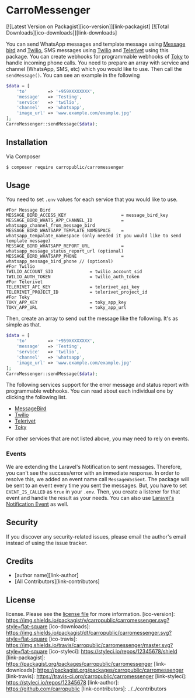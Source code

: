 # CarroMessenger

[![Latest Version on Packagist][ico-version]][link-packagist]
[![Total Downloads][ico-downloads]][link-downloads]

You can send WhatsApp messages and template message using [Message bird](https://www.messagebird.com) and [Twilio](https://www.twilio.com/),
SMS messages using [Twilio](https://www.twilio.com/) and [Telerivet](https://telerivet.com/) using this package. You can create webhooks for programmable webhooks of [Toky](https://toky.co/en) to handle incoming phone calls.
You need to prepare an array with service and channel (WhatsApp, SMS, etc) which you would like to use. Then call the `sendMessage()`. You can see an example in the following

```php
$data = [
    'to'        => '+959XXXXXXXX',
    'message'   => 'Testing',
    'service'   => 'twilio',
    'channel'   => 'whatsapp',
    'image_url' => 'www.example.com/example.jpg'
];
CarroMessenger::sendMessage($data);
```

## Installation

Via Composer
``` bash
$ composer require carropublic/carromessenger
```

## Usage

You need to set `.env` values for each service that you would like to use.

```
#For Message Bird
MESSAGE_BIRD_ACCESS_KEY                     = message_bird_key
MESSAGE_BIRD_WHATS_APP_CHANNEL_ID           = whatsapp_channel_from_message_bird
MESSAGE_BIRD_WHATSAPP_TEMPLATE_NAMESPACE    = whatsapp_tempalate_namespace (only needed it you would like to send template message)
MESSAGE_BIRD_WHATSAPP_REPORT_URL            = whatsapp_message_status_report_url (optional)
MESSAGE_BIRD_WHATSAPP_PHONE                 = whatsapp_message_bird_phone // (optional)
#For Twilio
TWILIO_ACCOUNT_SID              = twilio_account_sid
TWILIO_AUTH_TOKEN               = twilio_auth_token
#For Telerivet
TELERIVET_API_KEY               = telerivet_api_key
TELERIVET_PROJECT_ID            = telerivet_project_id
#For Toky
TOKY_APP_KEY                    = toky_app_key
TOKY_APP_URL                    = toky_app_url
```

Then, create an array to send out the message like the following. It's as simple as that.

``` php
$data = [
    'to'        => '+959XXXXXXXX',
    'message'   => 'Testing',
    'service'   => 'twilio',
    'channel'   => 'whatsapp',
    'image_url' => 'www.example.com/example.jpg'
];
CarroMessenger::sendMessage($data);
```

The following services support for the error message and status report with programmable webhooks. You can read about each individual one by clicking the following list.

- [MessageBird](docs/message-bird.md)
- [Twilio](docs/twilio.md)
- [Telerivet](docs/telerivet.md)
- [Toky](docs/toky.md)

For other services that are not listed above, you may need to rely on events.

### Events
We are extending the Laravel's Notification to sent messages. Therefore, you can't see the success/error with an immediate response. In order to resolve this, we added an event name call `MessageWasSent`. The package will be sent to an event every time you sent the messages. But, you have to set `EVENT_IS_CALLED` as `true` in your `.env`.  Then, you create a listener for that event and handle the result as your needs.
You can also use [Laravel's Notification Event](https://laravel.com/docs/7.x/notifications#notification-events) as well.

## Security
If you discover any security-related issues, please email the author's email instead of using the issue tracker.

## Credits
- [author name][link-author]
- [All Contributors][link-contributors]

## License
license. Please see the [license file](license.md) for more information.
[ico-version]: https://img.shields.io/packagist/v/carropublic/carromessenger.svg?style=flat-square
[ico-downloads]: https://img.shields.io/packagist/dt/carropublic/carromessenger.svg?style=flat-square
[ico-travis]: https://img.shields.io/travis/carropublic/carromessenger/master.svg?style=flat-square
[ico-styleci]: https://styleci.io/repos/12345678/shield
[link-packagist]: https://packagist.org/packages/carropublic/carromessenger
[link-downloads]: https://packagist.org/packages/carropublic/carromessenger
[link-travis]: https://travis-ci.org/carropublic/carromessenger
[link-styleci]: https://styleci.io/repos/12345678
[link-author]: https://github.com/carropublic
[link-contributors]: ../../contributors
